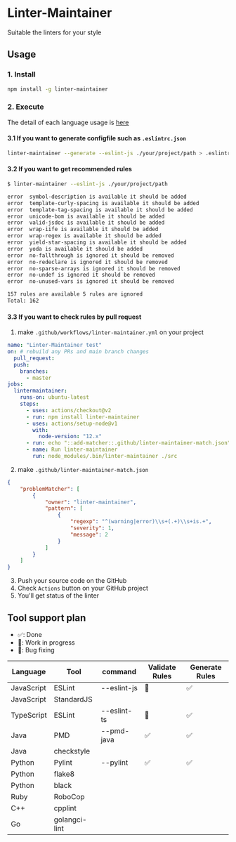 # Linter-Maintainer
 
Suitable the linters for your style

## Usage

### 1. Install

```sh
npm install -g linter-maintainer
```

### 2. Execute

The detail of each language usage is [here](https://github.com/devreplay/linter-maintainer/blob/master/COMMAND_EXAMPLES.md)

#### 3.1 If you want to generate configfile such as `.eslintrc.json`

```sh
linter-maintainer --generate --eslint-js ./your/project/path > .eslintrc.json
```

#### 3.2 If you want to get recommended rules

```sh
$ linter-maintainer --eslint-js ./your/project/path

error  symbol-description is available it should be added
error  template-curly-spacing is available it should be added
error  template-tag-spacing is available it should be added
error  unicode-bom is available it should be added
error  valid-jsdoc is available it should be added
error  wrap-iife is available it should be added
error  wrap-regex is available it should be added
error  yield-star-spacing is available it should be added
error  yoda is available it should be added
error  no-fallthrough is ignored it should be removed
error  no-redeclare is ignored it should be removed
error  no-sparse-arrays is ignored it should be removed
error  no-undef is ignored it should be removed
error  no-unused-vars is ignored it should be removed

157 rules are available 5 rules are ignored 
Total: 162
```

#### 3.3 If you want to check rules by pull request

1. make `.github/workflows/linter-maintainer.yml` on your project

```yml
name: "Linter-Maintainer test"
on: # rebuild any PRs and main branch changes
  pull_request:
  push:
    branches:
      - master
jobs:
  lintermaintainer:
    runs-on: ubuntu-latest
    steps:
      - uses: actions/checkout@v2
      - run: npm install linter-maintainer
      - uses: actions/setup-node@v1
        with:
          node-version: "12.x"
      - run: echo "::add-matcher::.github/linter-maintainer-match.json"   
      - name: Run linter-maintainer
        run: node_modules/.bin/linter-maintainer ./src
```

2. make `.github/linter-maintainer-match.json`

```json
{
    "problemMatcher": [
        {
            "owner": "linter-maintainer",
            "pattern": [
                {
                    "regexp": "^(warning|error)\\s+(.+)\\s+is.+",
                    "severity": 1,
                    "message": 2
                }
            ]
        }
    ]
}
```

3. Push your source code on the GitHub
4. Check `Actions` button on your GitHub project
5. You'll get status of the linter


## Tool support plan

* ✅: Done
* 🏃: Work in progress
* 🐛: Bug fixing

|Language|Tool|command|Validate Rules|Generate Rules|
|---|---|---|---|---|
|JavaScript|ESLint|--eslint-js| 🐛 | ✅ |
|JavaScript|StandardJS||  |  |
|TypeScript|ESLint|--eslint-ts| 🐛  | ✅  |
|Java|PMD|--pmd-java| ✅ | ✅ |
|Java|checkstyle||  |  |
|Python|Pylint|--pylint|✅|✅|
|Python|flake8|||
|Python|black|||
|Ruby|RoboCop|||
|C++|cpplint||
|Go|golangci-lint||